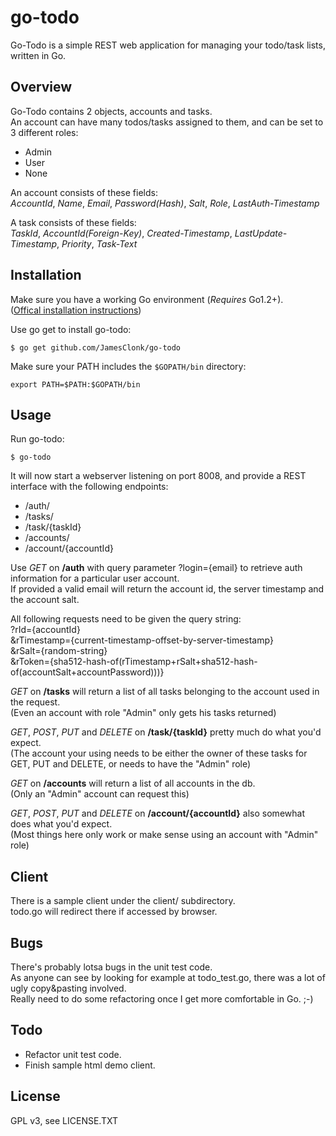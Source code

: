 # go-todo
Go-Todo is a simple REST web application for managing your todo/task lists, written in Go.      
       
## Overview
Go-Todo contains 2 objects, accounts and tasks.       
An account can have many todos/tasks assigned to them, and can be set to 3 different roles:      
 - Admin  
 - User  
 - None  

An account consists of these fields:       
*AccountId*, *Name*, *Email*, *Password(Hash)*, *Salt*, *Role*, *LastAuth-Timestamp*        

A task consists of these fields:        
*TaskId*, *AccountId(Foreign-Key)*, *Created-Timestamp*, *LastUpdate-Timestamp*, *Priority*, *Task-Text*       

## Installation
Make sure you have a working Go environment (*Requires* Go1.2+).   
([Offical installation instructions](http://golang.org/doc/install.html))

Use go get to install go-todo:
```
$ go get github.com/JamesClonk/go-todo
```

Make sure your PATH includes the `$GOPATH/bin` directory:
```
export PATH=$PATH:$GOPATH/bin
```

## Usage
Run go-todo: 

```
$ go-todo
```

It will now start a webserver listening on port 8008, and provide a REST interface with the following endpoints:  
 - /auth/  
 - /tasks/  
 - /task/{taskId}  
 - /accounts/  
 - /account/{accountId}  

Use *GET* on **/auth** with query parameter ?login={email} to retrieve auth information for a particular user account.     
If provided a valid email will return the account id, the server timestamp and the account salt.      

All following requests need to be given the query string:       
?rId={accountId}     
&rTimestamp={current-timestamp-offset-by-server-timestamp}     
&rSalt={random-string}     
&rToken={sha512-hash-of(rTimestamp+rSalt+sha512-hash-of(accountSalt+accountPassword)))}     

*GET* on **/tasks** will return a list of all tasks belonging to the account used in the request.        
(Even an account with role "Admin" only gets his tasks returned)

*GET*, *POST*, *PUT* and *DELETE* on **/task/{taskId}** pretty much do what you'd expect.      
(The account your using needs to be either the owner of these tasks for GET, PUT and DELETE, or needs to have the "Admin" role)

*GET* on **/accounts** will return a list of all accounts in the db.      
(Only an "Admin" account can request this)

*GET*, *POST*, *PUT* and *DELETE* on **/account/{accountId}** also somewhat does what you'd expect.      
(Most things here only work or make sense using an account with "Admin" role)

## Client
There is a sample client under the client/ subdirectory.     
todo.go will redirect there if accessed by browser.

## Bugs
There's probably lotsa bugs in the unit test code.        
As anyone can see by looking for example at todo_test.go, there was a lot of ugly copy&pasting involved.       
Really need to do some refactoring once I get more comfortable in Go. ;-)

## Todo
 - Refactor unit test code.      
 - Finish sample html demo client.      

## License
GPL v3, see LICENSE.TXT      



